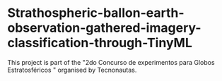 # Strathospheric-ballon-earth-observation-gathered-imagery-classification-through-TinyML
This project is part of the "2do Concurso de experimentos para Globos Estratosféricos " organised by Tecnonautas. 
